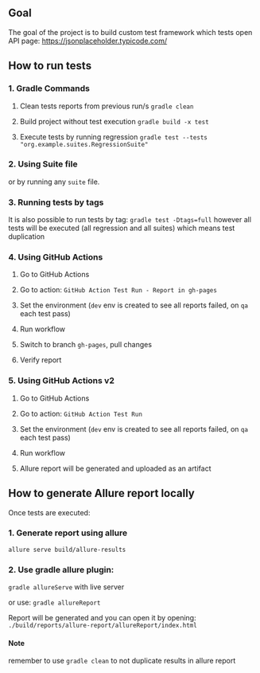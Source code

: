 ## Goal
The goal of the project is to build custom test framework which tests open API page:
https://jsonplaceholder.typicode.com/


## How to run tests
### 1. Gradle Commands
1. Clean tests reports from previous run/s 
`gradle clean`

2. Build project without test execution
`gradle build -x test`

3. Execute tests by running regression
`gradle test --tests "org.example.suites.RegressionSuite"`

### 2. Using Suite file
or by running any `suite` file.

### 3. Running tests by tags
It is also possible to run tests by tag:
`gradle test -Dtags=full` however all tests will be executed (all regression and all suites) which means test duplication

### 4. Using GitHub Actions
1. Go to GitHub Actions

2. Go to action: `GitHub Action Test Run - Report in gh-pages`

3. Set the environment (`dev` env is created to see all reports failed, on `qa` each test pass)

4. Run workflow

5. Switch to branch `gh-pages`, pull changes

6. Verify report

### 5. Using GitHub Actions v2
1. Go to GitHub Actions

2. Go to action: `GitHub Action Test Run`

3. Set the environment (`dev` env is created to see all reports failed, on `qa` each test pass)

4. Run workflow

5. Allure report will be generated and uploaded as an artifact

## How to generate Allure report locally
Once tests are executed:

### 1. Generate report using allure
`allure serve build/allure-results`

### 2. Use gradle allure plugin:
`gradle allureServe` with live server

or use:
`gradle allureReport`

Report will be generated and you can open it by opening: `./build/reports/allure-report/allureReport/index.html`

#### Note 
remember to use `gradle clean` to not duplicate results in allure report
